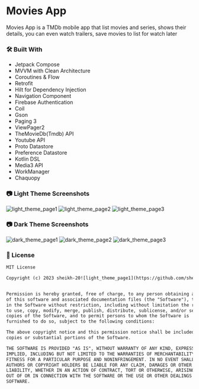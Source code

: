# Movies App
Movies App is a TMDb mobile app that list movies and series, shows their details, you can even watch trailers, save movies to list for watch later 

### :hammer_and_wrench: Built With
* Jetpack Compose
* MVVM with Clean Architecture
* Coroutines & Flow
* Retrofit
* Hilt for Dependency Injection
* Navigation Component
* Firebase Authentication
* Coil
* Gson
* Paging 3
* ViewPager2
* TheMovieDb(Tmdb) API
* Youtube API
* Proto Datastore
* Preference Datastore
* Kotlin DSL
* Media3 API
* WorkManager
* Chaquopy

### :camera: Light Theme Screenshots

![light_theme_page1](https://github.com/sheikh-20/MoviesApp/assets/121604647/d4b5d654-7fea-4a10-b7ab-0dfbeeb2c132)
![light_theme_page2](https://github.com/sheikh-20/MoviesApp/assets/121604647/3d6cb511-c7b3-4538-a441-03e64c7c8a4c)
![light_theme_page3](https://github.com/sheikh-20/MoviesApp/assets/121604647/98eef0fc-2ddf-494a-9104-4d48339b2d51)

### :camera: Dark Theme Screenshots
![dark_theme_page1](https://github.com/sheikh-20/MoviesApp/assets/121604647/1bca78da-ce9b-4cfc-aef0-155ef2c27d46)
![dark_theme_page2](https://github.com/sheikh-20/MoviesApp/assets/121604647/cedfda13-445e-4c26-88b5-23b9e6d844a8)
![dark_theme_page3](https://github.com/sheikh-20/MoviesApp/assets/121604647/d016ceae-da2a-4f83-a191-0ae01d751791)


### :page_facing_up: License
```xml
MIT License

Copyright (c) 2023 sheikh-20![light_theme_page1](https://github.com/sheikh-20/MoviesApp/assets/121604647/1305751b-59fb-4498-a9a1-e32d16e27f24)


Permission is hereby granted, free of charge, to any person obtaining a copy
of this software and associated documentation files (the "Software"), to deal
in the Software without restriction, including without limitation the rights
to use, copy, modify, merge, publish, distribute, sublicense, and/or sell
copies of the Software, and to permit persons to whom the Software is
furnished to do so, subject to the following conditions:

The above copyright notice and this permission notice shall be included in all
copies or substantial portions of the Software.

THE SOFTWARE IS PROVIDED "AS IS", WITHOUT WARRANTY OF ANY KIND, EXPRESS OR
IMPLIED, INCLUDING BUT NOT LIMITED TO THE WARRANTIES OF MERCHANTABILITY,
FITNESS FOR A PARTICULAR PURPOSE AND NONINFRINGEMENT. IN NO EVENT SHALL THE
AUTHORS OR COPYRIGHT HOLDERS BE LIABLE FOR ANY CLAIM, DAMAGES OR OTHER
LIABILITY, WHETHER IN AN ACTION OF CONTRACT, TORT OR OTHERWISE, ARISING FROM,
OUT OF OR IN CONNECTION WITH THE SOFTWARE OR THE USE OR OTHER DEALINGS IN THE
SOFTWARE.
```

